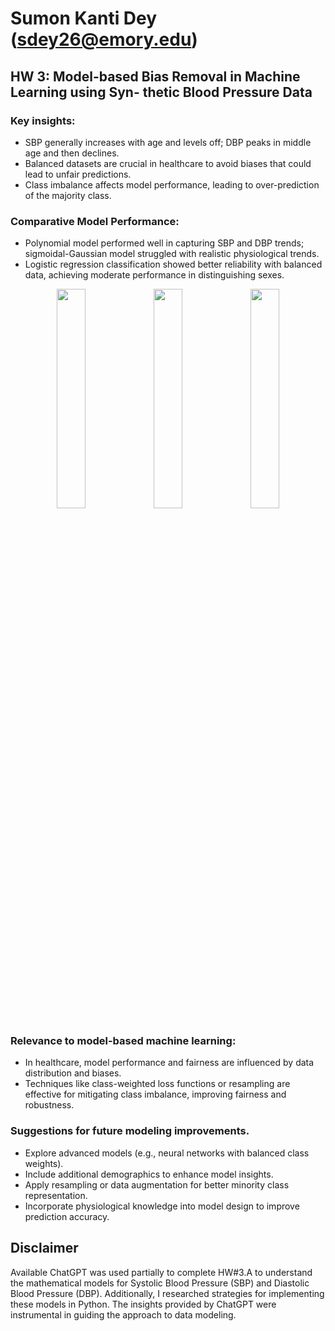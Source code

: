 
# Sumon Kanti Dey (sdey26@emory.edu)
## HW 3: Model-based Bias Removal in Machine Learning using Syn- thetic Blood Pressure Data
###  Key insights:
- SBP generally increases with age and levels off; DBP peaks in middle age and then declines.
- Balanced datasets are crucial in healthcare to avoid biases that could lead to unfair predictions.
- Class imbalance affects model performance, leading to over-prediction of the majority class.

### Comparative Model Performance:
- Polynomial model performed well in capturing SBP and DBP trends; sigmoidal-Gaussian model struggled with realistic physiological trends.
- Logistic regression classification showed better reliability with balanced data, achieving moderate performance in distinguishing sexes.

<p align="center">
  <img src="BMI500_Week11/images/DBP_vs_Age.png" width="30%">
  <img src="BMI500_Week11/images/SBP_vs_Age.png"width="30%">
  <img src="BMI500_Week11/images/ROC.png" width="30%">
</p>

### Relevance to model-based machine learning:
- In healthcare, model performance and fairness are influenced by data distribution and biases.
- Techniques like class-weighted loss functions or resampling are effective for mitigating class imbalance, improving fairness and robustness.

### Suggestions for future modeling improvements.
- Explore advanced models (e.g., neural networks with balanced class weights).
- Include additional demographics to enhance model insights.
- Apply resampling or data augmentation for better minority class representation.
- Incorporate physiological knowledge into model design to improve prediction accuracy.

## Disclaimer

Available ChatGPT was used partially to complete HW#3.A to understand the mathematical models for Systolic Blood Pressure (SBP) and Diastolic Blood Pressure (DBP). Additionally, I researched strategies for implementing these models in Python. The insights provided by ChatGPT were instrumental in guiding the approach to data modeling.

